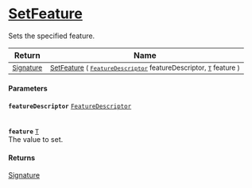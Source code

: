 # [SetFeature](./Signature-100663442.md)

Sets the specified feature.

| Return | Name | 
| --- | --- | 
| <sub>[Signature](./../Signature.md)</sub> | <sub>[SetFeature](./Signature-100663442.md) ( [`FeatureDescriptor`](./../FeatureDescriptor.md) featureDescriptor, [`T`](./Signature-100663442.md) feature )</sub> | 


#### Parameters
**`featureDescriptor`**  [`FeatureDescriptor`](./../FeatureDescriptor.md)<br><br><br>**`feature`**  [`T`](./Signature-100663442.md)<br>The value to set.
#### Returns
[Signature](./../Signature.md)<br>
